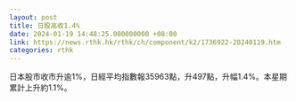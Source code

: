 ```yaml
---
layout: post
title: 日股高收1.4%
date: 2024-01-19 14:48:25.000000000 +08:00
link: https://news.rthk.hk/rthk/ch/component/k2/1736922-20240119.htm
categories: rthk
---
```


日本股市收市升逾1%，日經平均指數報35963點，升497點，升幅1.4%。本星期累計上升約1.1%。
